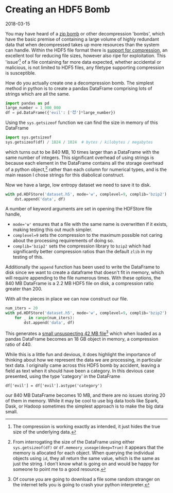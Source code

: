 # Creating an HDF5 Bomb

2018-03-15

You may have heard of a [zip bomb][zip bomb] or other decompression 'bombs',
which have the basic premise of containing a large volume of highly redundant data
that when decompressed takes up more resources than the system can handle.
Within the HDF5 file format there is [support for compression][hdf5 compression],
an excellent tool for reducing file sizes,
however also ripe for exploitation.
This 'issue'[^1] of a file containing far more data expected, whether accidental or malicious,
is not limited to HDF5 files, any filetype supporting compression is susceptible.

How do you actually create one a decompression bomb.
The simplest method in python is to create a pandas DataFrame
comprising lots of strings which are all the same.
```python
import pandas as pd
large_number = 1_000_000
df = pd.DataFrame({'evil': ['😈']*large_number})
```
Using the `sys.getsizeof` function we can find
the size in memory of this DataFrame
```python
import sys.getsizeof
sys.getsizeof(df) / 1024 / 1024  # bytes / kilobytes / megabytes
```
which turns out to be 840 MB,
10 times larger than a DataFrame with the same number of integers.
This significant overhead of using strings is because
each element in the DataFrame contains all the storage overhead of a python object,[^2]
rather than each column for numerical types,
and is the main reason I chose strings for this diabolical construct.

Now we have a large, low entropy dataset we need to save it to disk.
```python
with pd.HDFStore('dataset.h5', mode='w', complevel=9, complib='bzip2') as dst:
    dst.append('data', df)
```
A number of keyword arguments are set in opening the HDFStore file handle,

- `mode='w'` ensures that a file with the same name is overwritten if it exists, making testing this
    out much simpler.
- `complevel=9` sets the compression to the maximum possible not caring about the processing
    requirements of doing so.
- `complib='bzip2'` sets the compression library to `bzip2` which had significantly better
    compression ratios than the default `zlib` in my testing of this.

Additionally the `append` function has been used to write the DataFrame to disk
since we want to create a dataframe that doesn't fit in memory,
which will require appending to the file numerous times.
With these options, the 840 MB DataFrame is a 2.2 MB HDF5 file on disk,
a compression ratio greater than 200.

With all the pieces in place we can now construct our file.
```python
num_iters = 20
with pd.HDFStore('dataset.h5', mode='w', complevel=9, complib='bzip2') as dst:
    for _ in range(num_iters):
        dst.append('data', df)
```
This generates a [small unsuspecting 42 MB file][hdf5 bomb][^3]
which when loaded as a pandas DataFrame becomes an 18 GB object in memory,
a compression ratio of 440.

While this is a little fun and devious,
it does highlight the importance of thinking about how we represent the data we are processing,
in particular text data.
I originally came across this HDF5 bomb by accident,
leaving a field as text when it should have been a category.
In this devious case presented, using the type 'category' in the DataFrame
```
df['evil'] = df['evil'].astype('category')
```
our 840 MB DataFrame becomes 10 MB,
and there are no issues storing 20 of them in memory.
While it may be cool to use big data tools like Spark, Dask, or Hadoop
sometimes the simplest approach is to make the big data small.


[^1]: The compression is working exactly as intended, it just hides the true size of the underlying data.
[^2]: From interrogating the size of the DataFrame using either `sys.getsizeof(df)` or `df.memeory_useage(deep=True)` it appears that the memory is allocated for each object. When querying the individual objects using `id`, they all return the same value, which is the same as just the string. I don't know what is going on and would be happy for someone to point me to a good resource.
[^3]: Of course you are going to download a file some random stranger on the internet tells you is going to crash your python interpreter.


[zip bomb]: https://en.wikipedia.org/wiki/Zip_bomb
[hdf5 compression]: https://support.hdfgroup.org/HDF5/faq/compression.html
[hdf5 bomb]: https://drive.google.com/open?id=1tlr00OFEuKMkSz0slczInh3211-ZRBIz
